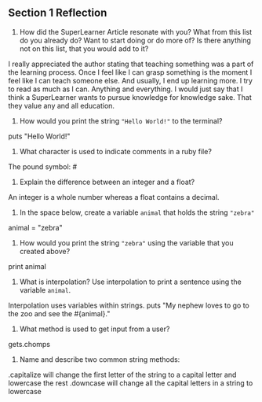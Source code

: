 ## Section 1 Reflection

1. How did the SuperLearner Article resonate with you? What from this list do you already do? Want to start doing or do more of? Is there anything not on this list, that you would add to it?

I really appreciated the author stating that teaching something was a part of the learning process. Once I feel like I can grasp something is the moment I feel like I can teach someone else. And usually, I end up learning more. I try to read as much as I can. Anything and everything. I would just say that I think a SuperLearner wants to pursue knowledge for knowledge sake. That they value any and all education.

1. How would you print the string `"Hello World!"` to the terminal?

puts "Hello World!"

1. What character is used to indicate comments in a ruby file?

The pound symbol: #

1. Explain the difference between an integer and a float?

An integer is a whole number whereas a float contains a decimal.

1. In the space below, create a variable `animal` that holds the string `"zebra"`

animal = "zebra"

1. How would you print the string `"zebra"` using the variable that you created above?

print animal

1. What is interpolation? Use interpolation to print a sentence using the variable `animal`.

Interpolation uses variables within strings.
puts "My nephew loves to go to the zoo and see the #{animal}."

1. What method is used to get input from a user?

gets.chomps

1. Name and describe two common string methods:

.capitalize will change the first letter of the string to a capital letter and lowercase the rest
.downcase will change all the capital letters in a string to lowercase
